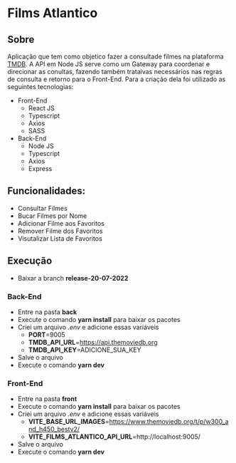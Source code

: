 # Films Atlantico

## Sobre
Aplicação que tem como objetico fazer a consultade filmes na plataforma [TMDB](https://www.themoviedb.org/?language=pt-BR "Plataforma de filmes grátis"). A API em Node JS serve como um Gateway para coordenar e direcionar as conultas, fazendo também trataivas necessários nas regras de consulta e retorno para o Front-End. Para a criação dela foi utilizado as seguintes tecnologias:
- Front-End
    - React JS
    - Typescript
    - Axios
    - SASS
- Back-End
    - Node JS
    - Typescript
    - Axios
    - Express

## Funcionalidades:
- Consultar Filmes
- Bucar Filmes por Nome
- Adicionar Filme aos Favoritos
- Remover Filme dos Favoritos
- Visutalizar Lista de Favoritos

## Execução
- Baixar a branch **release-20-07-2022**
### Back-End
- Entre na pasta **back**
- Execute o comando **yarn install** para baixar os pacotes
- Criei um arquivo _.env_ e adicione essas variáveis
    - **PORT**=9005
    - **TMDB_API_URL**=https://api.themoviedb.org
    - **TMDB_API_KEY**=ADICIONE_SUA_KEY
- Salve o arquivo
- Execute o comando **yarn dev**
### Front-End
- Entre na pasta **front**
- Execute o comando **yarn install** para baixar os pacotes
- Criei um arquivo _.env_ e adicione essas variáveis
    - **VITE_BASE_URL_IMAGES**=https://www.themoviedb.org/t/p/w300_and_h450_bestv2/
    - **VITE_FILMS_ATLANTICO_API_URL**=http://localhost:9005/
- Salve o arquivo
- Execute o comando **yarn dev**
